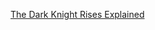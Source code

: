 ---
layout: post
wordpress_id: 1183
wordpress_url: http://noesbueno.com/archives/1183
date: '2011-07-17 18:01:00 -0500'
date_gmt: '2011-07-17 23:01:00 -0500'
body: |
  <p><a href="http://www.epicponyz.com/2011/07/dark-knight-rises-explained.html">The Dark Knight Rises Explained</a></p>
---